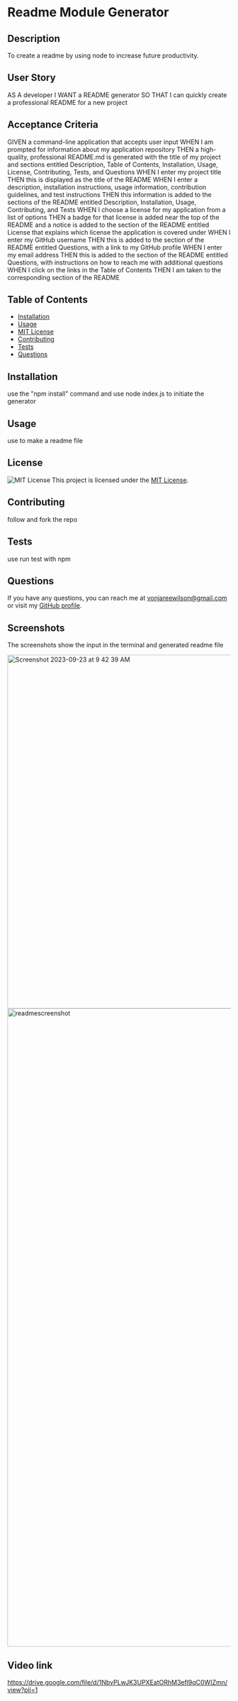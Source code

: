 # Readme Module Generator

  ## Description
  To create a readme by using node to increase future productivity.
  
  
  ## User Story
AS A developer
I WANT a README generator
SO THAT I can quickly create a professional README for a new project


## Acceptance Criteria
GIVEN a command-line application that accepts user input
WHEN I am prompted for information about my application repository
THEN a high-quality, professional README.md is generated with the title of my project and sections entitled Description, Table of Contents, Installation, Usage, License, Contributing, Tests, and Questions
WHEN I enter my project title
THEN this is displayed as the title of the README
WHEN I enter a description, installation instructions, usage information, contribution guidelines, and test instructions
THEN this information is added to the sections of the README entitled Description, Installation, Usage, Contributing, and Tests
WHEN I choose a license for my application from a list of options
THEN a badge for that license is added near the top of the README and a notice is added to the section of the README entitled License that explains which license the application is covered under
WHEN I enter my GitHub username
THEN this is added to the section of the README entitled Questions, with a link to my GitHub profile
WHEN I enter my email address
THEN this is added to the section of the README entitled Questions, with instructions on how to reach me with additional questions
WHEN I click on the links in the Table of Contents
THEN I am taken to the corresponding section of the README  

  ## Table of Contents
  - [Installation](#installation)
  - [Usage](#usage)
  - [MIT License](./LICENSE)  
  - [Contributing](#contributing)
  - [Tests](#tests)
  - [Questions](#questions)
  
  ## Installation
  use the "npm install" command and use node index.js to initiate the generator 
  
  ## Usage
  use to make a readme file 
  
  
## License
![MIT License](https://img.shields.io/badge/License-MIT-blue.svg)
This project is licensed under the [MIT License](./LICENSE).
  
  
  ## Contributing
  follow and fork the repo
  
  ## Tests
  use run test with npm
  
  ## Questions
  If you have any questions, you can reach me at vonjareewilson@gmail.com or visit my [GitHub profile](https://github.com/Vonjareew).

  ## Screenshots
  The screenshots show the input in the terminal and  generated readme file 

  <img width="798" alt="Screenshot 2023-09-23 at 9 42 39 AM" src="https://github.com/VonjareeW/urbanrd/assets/52430595/bc1d7e5b-3976-4179-86c4-15d3a1507084">

    
<img width="1440" alt="readmescreenshot" src="https://github.com/VonjareeW/urbanrd/assets/52430595/e4180a0f-78ea-4b1e-ac79-0197db5d388c">

## Video link
[
](https://drive.google.com/file/d/1NbvPLwJK3UPXEatORhM3efl9qC0WIZmn/view?pli=1)https://drive.google.com/file/d/1NbvPLwJK3UPXEatORhM3efl9qC0WIZmn/view?pli=1
